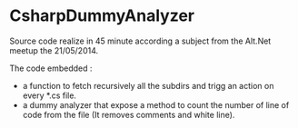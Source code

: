 CsharpDummyAnalyzer
===================

Source code realize in 45 minute according a subject from the Alt.Net meetup the 21/05/2014.

The code embedded :
* a function to fetch recursively all the subdirs and trigg an action on every *.cs file.
* a dummy analyzer that expose a method to count the number of line of code from the file (It removes comments and white line).
